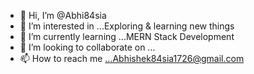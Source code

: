 - 👋 Hi, I’m @Abhi84sia
- 👀 I’m interested in ...Exploring & learning new things
- 🌱 I’m currently learning ...MERN Stack Development
- 💞️ I’m looking to collaborate on ...
- 📫 How to reach me ...Abhishek84sia1726@gmail.com

<!---
Abhi84sia/Abhi84sia is a ✨ special ✨ repository because its `README.md` (this file) appears on your GitHub profile.
You can click the Preview link to take a look at your changes.
--->
